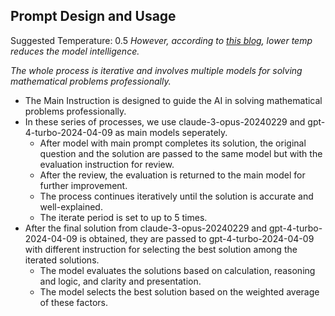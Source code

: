 ## Prompt Design and Usage

Suggested Temperature: 0.5
*However, according to [this blog](https://eugeneyan.com/writing/prompting/#selecting-a-temperature), lower temp reduces the model intelligence.*

*The whole process is iterative and involves multiple models for solving mathematical problems professionally.*

- The Main Instruction is designed to guide the AI in solving mathematical problems professionally.
- In these series of processes, we use claude-3-opus-20240229 and gpt-4-turbo-2024-04-09 as main models seperately.
  - After model with main prompt completes its solution, the original question and the solution are passed to the same model but with the evaluation instruction for review.
  - After the review, the evaluation is returned to the main model for further improvement.
  - The process continues iteratively until the solution is accurate and well-explained.
  - The iterate period is set to up to 5 times.
- After the final solution from claude-3-opus-20240229 and gpt-4-turbo-2024-04-09 is obtained, they are passed to gpt-4-turbo-2024-04-09 with different instruction for selecting the best solution among the iterated solutions.
  - The model evaluates the solutions based on calculation, reasoning and logic, and clarity and presentation.
  - The model selects the best solution based on the weighted average of these factors.
